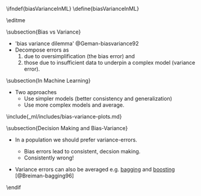 \ifndef{biasVarianceInML}
\define{biasVarianceInML}

\editme

\subsection{Bias vs Variance}

* 'bias variance dilemma' @Geman-biasvariance92
* Decompose errors as 
    1. due to oversimplification (the bias error) and 
	2. those due to insufficient data to underpin a complex model (variance error).

\subsection{In Machine Learning}

* Two approaches
   * Use simpler models (better consistency and generalization)
   * Use more complex models and average.

\include{_ml/includes/bias-variance-plots.md}

\subsection{Decision Making and Bias-Variance}

* In a population we should prefer variance-errors. 
    * Bias errors lead to consistent, decsion making.
	* Consistently wrong!
	
* Variance errors can also be averaged e.g. [bagging](https://en.wikipedia.org/wiki/Bootstrap_aggregating) and [boosting](https://en.wikipedia.org/wiki/Boosting_(machine_learning)) [@Breiman-bagging96] 

\endif
